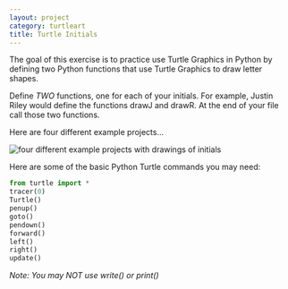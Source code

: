 ```yaml
---
layout: project
category: turtleart
title: Turtle Initials
---
```


The goal of this exercise is to practice use Turtle Graphics in Python by defining two Python functions that use Turtle Graphics to draw letter shapes.

Define *TWO* functions, one for each of your initials. For example, Justin Riley would define the functions drawJ and drawR. At the end of your file call those two functions.

Here are four different example projects...

![four different example projects with drawings of initials](/apcsp/turtleart/turtleinitials.jpg)

Here are some of the basic Python Turtle commands you may need:
```python
from turtle import *
tracer(0)
Turtle()
penup()
goto()
pendown()
forward()
left()
right()
update()
```

*Note: You may NOT use write() or print()*
